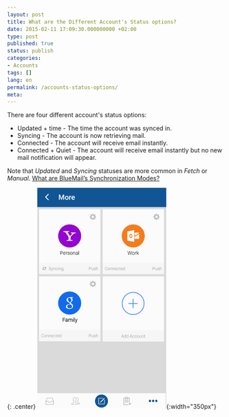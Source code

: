 ```yaml
---
layout: post
title: What are the Different Account's Status options?
date: 2015-02-11 17:09:30.000000000 +02:00
type: post
published: true
status: publish
categories:
- Accounts
tags: []
lang: en
permalink: /accounts-status-options/
meta:
---
```


There are four different account's status options:

* Updated + time - The time the account was synced in.
* Syncing - The account is now retrieving mail.
* Connected - The account will receive email instantly.
* Connected + Quiet - The account will receive email instantly but no new mail notification will appear.

Note that *Updated* and *Syncing* statuses are more common in *Fetch* or *Manual*. [What are BlueMail’s Synchronization Modes?](/sync-options-type-mail/)

{: .center}
![](/assets/accounts_status1.jpg){:width="350px"}

